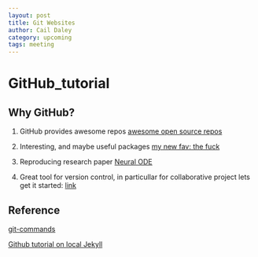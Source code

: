 ```yaml
---
layout: post
title: Git Websites
author: Cail Daley
category: upcoming
tags: meeting
---
```


# GitHub_tutorial

## Why GitHub?

1. GitHub provides awesome repos
[awesome open source repos](https://github.com/topics/awesome)

2. Interesting, and maybe useful packages [my new fav: the fuck](https://github.com/nvbn/thefuck)

3. Reproducing research paper
[Neural ODE](https://github.com/rtqichen/torchdiffeq)

4. Great tool for version control, in particullar for collaborative project
lets get it started: [link](https://github.com/thehackerwithin/illinois/blob/master/git2.md)

## Reference

[git-commands](https://github.com/joshnh/Git-Commands)

[Github tutorial on local Jekyll](https://help.github.com/en/articles/setting-up-your-github-pages-site-locally-with-jekyll)
